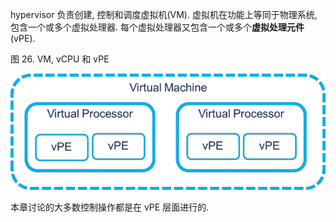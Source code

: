 
hypervisor 负责创建, 控制和调度虚拟机(VM). 虚拟机在功能上等同于物理系统, 包含一个或多个虚拟处理器. 每个虚拟处理器又包含一个或多个**虚拟处理元件**(vPE).

图 26. VM, vCPU 和 vPE

<div align='center'>
<img src="./images/2025-03-01-11-09-36.png"/>
</div>


本章讨论的大多数控制操作都是在 vPE 层面进行的.
